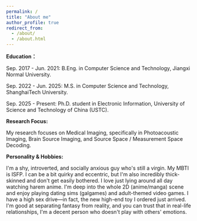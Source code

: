 ```yaml
---
permalink: /
title: "About me"
author_profile: true
redirect_from: 
  - /about/
  - /about.html
---
```

**Education：**

Sep. 2017 - Jun. 2021: B.Eng. in Computer Science and Technology, Jiangxi Normal University.

Sep. 2022 - Jun. 2025: M.S. in Computer Science and Technology, ShanghaiTech University.

Sep. 2025 - Present: Ph.D. student in Electronic Information, University of Science and Technology of China (USTC).

**Research Focus:**

My research focuses on Medical Imaging, specifically in Photoacoustic Imaging, Brain Source Imaging, and Source Space / Measurement Space Decoding.

**Personality & Hobbies:**

I'm a shy, introverted, and socially anxious guy who's still a virgin. My MBTI is ISFP. I can be a bit quirky and eccentric, but I'm also incredibly thick-skinned and don't get easily bothered. I love just lying around all day watching harem anime. I'm deep into the whole 2D (anime/manga) scene and enjoy playing dating sims (galgames) and adult-themed video games. I have a high sex drive—in fact, the new high-end toy I ordered just arrived. I'm good at separating fantasy from reality, and you can trust that in real-life relationships, I'm a decent person who doesn't play with others' emotions.
